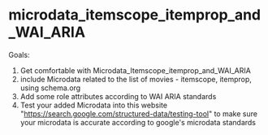 # microdata_itemscope_itemprop_and_WAI_ARIA


Goals: 

1. Get comfortable with Microdata_Itemscope_itemprop_and_WAI_ARIA
2. include Microdata related to the list of movies - itemscope, itemprop, using schema.org
3. Add some role attributes according to WAI ARIA standards
4. Test your added Microdata into this website "https://search.google.com/structured-data/testing-tool" to make sure your microdata is accurate according to google's microdata standards
